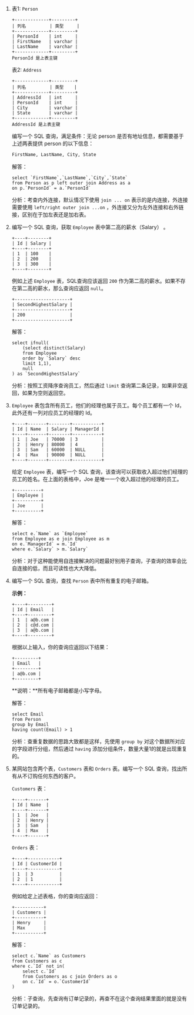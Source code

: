 1. 表1: `Person`

   ```
   +-------------+---------+
   | 列名         | 类型     |
   +-------------+---------+
   | PersonId    | int     |
   | FirstName   | varchar |
   | LastName    | varchar |
   +-------------+---------+
   PersonId 是上表主键
   ```

   表2: `Address`

   ```
   +-------------+---------+
   | 列名         | 类型    |
   +-------------+---------+
   | AddressId   | int     |
   | PersonId    | int     |
   | City        | varchar |
   | State       | varchar |
   +-------------+---------+
   AddressId 是上表主键
   ```

    

   编写一个 SQL 查询，满足条件：无论 person 是否有地址信息，都需要基于上述两表提供 person 的以下信息：

   ```sql
   FirstName, LastName, City, State
   ```

   解答：

   ```mysql
   select `FirstName`,`LastName`,`City`,`State`
   from Person as p left outer join Address as a
   on p.`PersonId` = a.`PersonId`
   ```

   分析：考查内外连接，默认情况下使用 `join ... on` 表示的是内连接，外连接需要使用 `left/right outer join ...on` ，外连接又分为左外连接和右外链接，区别在于加左表还是加右表。



2. 编写一个 SQL 查询，获取 `Employee` 表中第二高的薪水（Salary） 。

   ```
   +----+--------+
   | Id | Salary |
   +----+--------+
   | 1  | 100    |
   | 2  | 200    |
   | 3  | 300    |
   +----+--------+
   ```

   例如上述 `Employee` 表，SQL查询应该返回 `200` 作为第二高的薪水。如果不存在第二高的薪水，那么查询应返回 `null`。

   ```
   +---------------------+
   | SecondHighestSalary |
   +---------------------+
   | 200                 |
   +---------------------+
   ```

   解答：

   ```mysql
   select ifnull(
       (select distinct(Salary)
       from Employee
       order by `Salary` desc
       limit 1,1),
       null
   ) as `SecondHighestSalary`
   ```

   分析：按照工资降序查询员工，然后通过 `limit` 查询第二条记录，如果非空返回，如果为空则返回空。



3. `Employee` 表包含所有员工，他们的经理也属于员工。每个员工都有一个 Id，此外还有一列对应员工的经理的 Id。

   ```
   +----+-------+--------+-----------+
   | Id | Name  | Salary | ManagerId |
   +----+-------+--------+-----------+
   | 1  | Joe   | 70000  | 3         |
   | 2  | Henry | 80000  | 4         |
   | 3  | Sam   | 60000  | NULL      |
   | 4  | Max   | 90000  | NULL      |
   +----+-------+--------+-----------+
   ```

   给定 `Employee` 表，编写一个 SQL 查询，该查询可以获取收入超过他们经理的员工的姓名。在上面的表格中，Joe 是唯一一个收入超过他的经理的员工。

   ```
   +----------+
   | Employee |
   +----------+
   | Joe      |
   +----------+
   ```

   解答：

   ```mysql
   select e.`Name` as `Employee`
   from Employee as e join Employee as m
   on e.`ManagerId` = m.`Id`
   where e.`Salary` > m.`Salary`
   ```

   分析：对于这种能使用自连接解决的问题最好别用子查询，子查询的效率会比自连接的低，而且可读性也大大降低。



4. 编写一个 SQL 查询，查找 `Person` 表中所有重复的电子邮箱。

   **示例：**

   ```
   +----+---------+
   | Id | Email   |
   +----+---------+
   | 1  | a@b.com |
   | 2  | c@d.com |
   | 3  | a@b.com |
   +----+---------+
   ```

   根据以上输入，你的查询应返回以下结果：

   ```
   +---------+
   | Email   |
   +---------+
   | a@b.com |
   +---------+
   ```

   **说明：**所有电子邮箱都是小写字母。

   解答：

   ```mysql
   select Email
   from Person
   group by Email
   having count(Email) > 1
   ```

   分析：查重复数据的思路大致都是这样，先使用 `group by` 对这个数据所对应的字段进行分组，然后通过 `having` 添加分组条件，数量大量1的就是出现重复的。



5. 某网站包含两个表，`Customers` 表和 `Orders` 表。编写一个 SQL 查询，找出所有从不订购任何东西的客户。

   `Customers` 表：

   ```
   +----+-------+
   | Id | Name  |
   +----+-------+
   | 1  | Joe   |
   | 2  | Henry |
   | 3  | Sam   |
   | 4  | Max   |
   +----+-------+
   ```

   `Orders` 表：

   ```
   +----+------------+
   | Id | CustomerId |
   +----+------------+
   | 1  | 3          |
   | 2  | 1          |
   +----+------------+
   ```

   例如给定上述表格，你的查询应返回：

   ```
   +-----------+
   | Customers |
   +-----------+
   | Henry     |
   | Max       |
   +-----------+
   ```

   解答：

   ```mysql
   select c.`Name` as Customers
   from Customers as c
   where c.`Id` not in(
       select c.`Id`
       from Customers as c join Orders as o
       on c.`Id` = o.`CustomerId`
   )
   ```

   分析：子查询，先查询有订单记录的，再查不在这个查询结果里面的就是没有订单记录的。